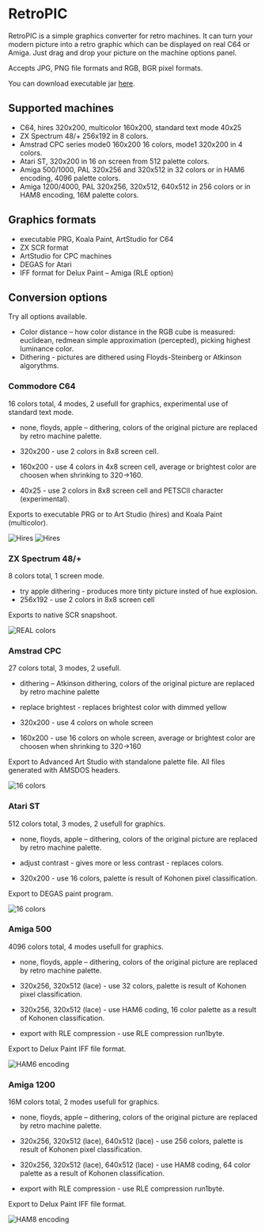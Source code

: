 # RetroPIC

RetroPIC is a simple graphics converter for retro machines. It can turn your modern picture into a retro graphic which can be displayed on real C64 or Amiga. Just drag and drop your picture on the machine options panel.

Accepts JPG, PNG file formats and RGB, BGR pixel formats.

You can download executable jar [here](retropic.jar).

## Supported machines

* C64, hires 320x200, multicolor 160x200, standard text mode 40x25
* ZX Spectrum 48/+ 256x192 in 8 colors.
* Amstrad CPC series mode0 160x200 16 colors, mode1 320x200 in 4 colors.
* Atari ST, 320x200 in 16 on screen from 512 palette colors.
* Amiga 500/1000, PAL 320x256 and 320x512 in 32 colors or in HAM6 encoding, 4096 palette colors.
* Amiga 1200/4000, PAL 320x256, 320x512, 640x512 in 256 colors or in HAM8 encoding, 16M palette colors.

## Graphics formats

* executable PRG, Koala Paint, ArtStudio for C64
* ZX SCR format
* ArtStudio for CPC machines
* DEGAS for Atari
* IFF format for Delux Paint – Amiga (RLE option)

## Conversion options

Try all options available.

* Color distance – how color distance in the RGB cube is measured: euclidean, redmean simple approximation (percepted), picking highest luminance color.
* Dithering - pictures are dithered using Floyds-Steinberg or Atkinson algorythms.

### Commodore C64

16 colors total, 4 modes, 2 usefull for graphics, experimental use of standard text mode.

* none, floyds, apple – dithering, colors of the original picture are replaced by retro machine palette.

* 320x200 - use 2 colors in 8x8 screen cell.
* 160x200 - use 4 colors in 4x8 screen cell, average or brightest color are choosen when shrinking to 320->160.
* 40x25   - use 2 colors in 8x8 screen cell and PETSCII character (experimental).

Exports to executable PRG or to Art Studio (hires) and Koala Paint (multicolor).

![Hires](venusC64.png)
![Hires](heroC64.png)

### ZX Spectrum 48/+

8 colors total, 1 screen mode.

* try apple dithering - produces more tinty picture insted of hue explosion.
* 256x192 - use 2 colors in 8x8 screen cell

Exports to native SCR snapshoot.

![REAL colors](venusZX.png)

### Amstrad CPC

27 colors total, 3 modes, 2 usefull.

* dithering – Atkinson dithering, colors of the original picture are replaced by retro machine palette
* replace brightest - replaces brightest color with dimmed yellow

* 320x200 - use 4 colors on whole screen
* 160x200 - use 16 colors on whole screen, average or brightest color are choosen when shrinking to 320->160

Export to Advanced Art Studio with standalone palette file. All files generated with AMSDOS headers.

![16 colors](venusCPC.png)

### Atari ST

512 colors total, 3 modes, 2 usefull for graphics.

* none, floyds, apple – dithering, colors of the original picture are replaced by retro machine palette.
* adjust contrast - gives more or less contrast - replaces colors.

* 320x200 - use 16 colors, palette is result of Kohonen pixel classification.

Export to DEGAS paint program.

![16 colors](venusST.png)

### Amiga 500

4096 colors total, 4 modes usefull for graphics.

* none, floyds, apple – dithering, colors of the original picture are replaced by retro machine palette.

* 320x256, 320x512 (lace) - use 32 colors, palette is result of Kohonen pixel classification.
* 320x256, 320x512 (lace) - use HAM6 coding, 16 color palette as a result of Kohonen classification.
* export with RLE compression - use RLE compression run1byte.

Export to Delux Paint IFF file format.

![HAM6 encoding](venusAMIGA.png)

### Amiga 1200

16M colors total, 2 modes usefull for graphics.

* none, floyds, apple – dithering, colors of the original picture are replaced by retro machine palette.

* 320x256, 320x512 (lace), 640x512 (lace) - use 256 colors, palette is result of Kohonen pixel classification.
* 320x256, 320x512 (lace), 640x512 (lace) - use HAM8 coding, 64 color palette as a result of Kohonen classification.
* export with RLE compression - use RLE compression run1byte.

Export to Delux Paint IFF file format.

![HAM8 encoding](venusAMIGA1200.png)
